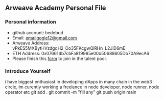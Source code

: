 ## Arweave Academy Personal File

### Personal information

- github account: bedebud 
- Email: emailgogle12@gmail.com
- Arweave Address: vPkES5MXBytHVzdgqH2_Oo35FKcgwQlRHn_L2JiD6mE
- ETH Address: 0x076614b7cbFa819995e00b50688605Db70A9ecA6
- Please finish this [form](https://docs.google.com/forms/d/e/1FAIpQLSfWA5fIIcBgmRppm3jNz5vmf9Mai_QMVil-2pO4r7YKn_Zhtw/viewform?usp=sf_link) to join in the talent pool.

### Introduce Yourself
i have biggest enthusiast in developing dApps in many chain in the web3 circle, im curently working a freelance in node developer, node runner, node operator etc
git add .
git commit -m "fill any"
git push origin main
